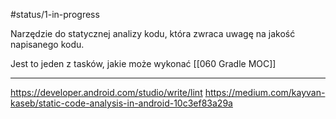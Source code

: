 #status/1-in-progress 

Narzędzie do statycznej analizy kodu, która zwraca uwagę na jakość napisanego kodu.

Jest to jeden z tasków, jakie może wykonać [[060 Gradle MOC]]

---
https://developer.android.com/studio/write/lint
https://medium.com/kayvan-kaseb/static-code-analysis-in-android-10c3ef83a29a